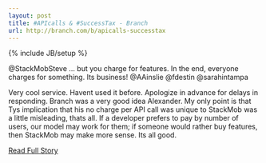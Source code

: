 ---layout: posttitle: #APIcalls & #SuccessTax - Branchurl: http://branch.com/b/apicalls-successtax---{% include JB/setup %}<p>  @StackMobSteve … but you charge for features.  In the end, everyone charges for something.  Its business!  @AAinslie @fdestin @sarahintampa 
 
  Very cool service.  Havent used it before.  Apologize in advance for delays in responding.  Branch was a very good idea Alexander.  My only point is that Tys implication that his no charge per API call was unique to StackMob was a little misleading, thats all.  If a developer prefers to pay by number of users, our model may work for them; if someone would rather buy features, then StackMob may make more sense.  Its all good.<br /><p><a href="http://branch.com/b/apicalls-successtax">Read Full Story</a></p>